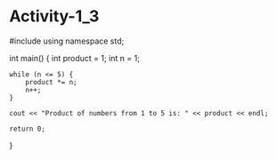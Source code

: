 # Activity-1_3
#include <iostream>
using namespace std;

int main() {
    int product = 1;
    int n = 1;

    while (n <= 5) {
        product *= n;
        n++;
    }

    cout << "Product of numbers from 1 to 5 is: " << product << endl;

    return 0;
}
